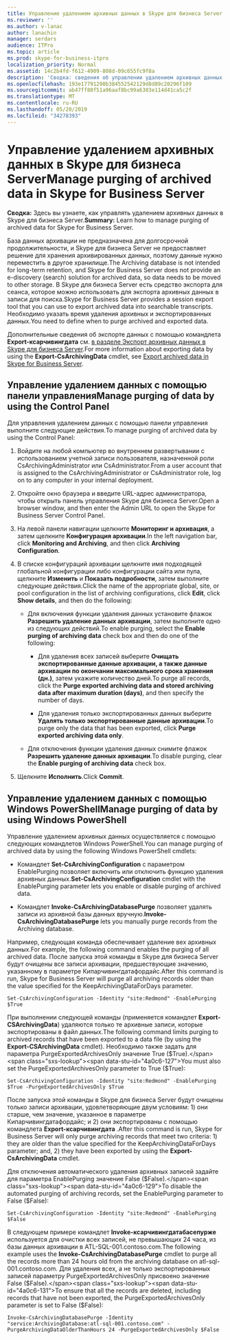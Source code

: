 ```yaml
---
title: Управление удалением архивных данных в Skype для бизнеса Server
ms.reviewer: ''
ms.author: v-lanac
author: lanachin
manager: serdars
audience: ITPro
ms.topic: article
ms.prod: skype-for-business-itpro
localization_priority: Normal
ms.assetid: 14c2b4fd-f612-4909-808d-09c655fc9f8a
description: 'Сводка: сведения об управлении удалением архивных данных для сервера Skype для бизнеса Server.'
ms.openlocfilehash: 193e17791290b384552542129d8d89c20296f109
ms.sourcegitcommit: ab47ff88f51a96aaf8bc99a6303e114d41ca5c2f
ms.translationtype: MT
ms.contentlocale: ru-RU
ms.lasthandoff: 05/20/2019
ms.locfileid: "34278393"
---
```

# <a name="manage-purging-of-archived-data-in-skype-for-business-server"></a><span data-ttu-id="4a0c6-103">Управление удалением архивных данных в Skype для бизнеса Server</span><span class="sxs-lookup"><span data-stu-id="4a0c6-103">Manage purging of archived data in Skype for Business Server</span></span>

<span data-ttu-id="4a0c6-104">**Сводка:** Здесь вы узнаете, как управлять удалением архивных данных в Skype для бизнеса Server.</span><span class="sxs-lookup"><span data-stu-id="4a0c6-104">**Summary:** Learn how to manage purging of archived data for Skype for Business Server.</span></span>
  
<span data-ttu-id="4a0c6-105">База данных архивации не предназначена для долгосрочной продолжительности, и Skype для бизнеса Server не предоставляет решение для хранения архивированных данных, поэтому данные нужно переместить в другое хранилище.</span><span class="sxs-lookup"><span data-stu-id="4a0c6-105">The Archiving database is not intended for long-term retention, and Skype for Business Server does not provide an e-discovery (search) solution for archived data, so data needs to be moved to other storage.</span></span> <span data-ttu-id="4a0c6-106">В Skype для бизнеса Server есть средство экспорта для сеанса, которое можно использовать для экспорта архивных данных в записи для поиска.</span><span class="sxs-lookup"><span data-stu-id="4a0c6-106">Skype for Business Server provides a session export tool that you can use to export archived data into searchable transcripts.</span></span> <span data-ttu-id="4a0c6-107">Необходимо указать время удаления архивных и экспортированных данных.</span><span class="sxs-lookup"><span data-stu-id="4a0c6-107">You need to define when to purge archived and exported data.</span></span> 
  
<span data-ttu-id="4a0c6-108">Дополнительные сведения об экспорте данных с помощью командлета **Export-ксарчивингдата** см. [в разделе Экспорт архивных данных в Skype для бизнеса Server](export-archived-data.md).</span><span class="sxs-lookup"><span data-stu-id="4a0c6-108">For more information about exporting data by using the **Export-CsArchivingData** cmdlet, see [Export archived data in Skype for Business Server](export-archived-data.md).</span></span>
  
## <a name="manage-purging-of-data-by-using-the-control-panel"></a><span data-ttu-id="4a0c6-109">Управление удалением данных с помощью панели управления</span><span class="sxs-lookup"><span data-stu-id="4a0c6-109">Manage purging of data by using the Control Panel</span></span>

<span data-ttu-id="4a0c6-110">Для управления удалением данных с помощью панели управления выполните следующие действия.</span><span class="sxs-lookup"><span data-stu-id="4a0c6-110">To manage purging of archived data by using the Control Panel:</span></span>
  
1. <span data-ttu-id="4a0c6-111">Войдите на любой компьютер во внутреннем развертывании с использованием учетной записи пользователя, назначенной роли CsArchivingAdministrator или CsAdministrator.</span><span class="sxs-lookup"><span data-stu-id="4a0c6-111">From a user account that is assigned to the CsArchivingAdministrator or CsAdministrator role, log on to any computer in your internal deployment.</span></span> 
    
2. <span data-ttu-id="4a0c6-112">Откройте окно браузера и введите URL-адрес администратора, чтобы открыть панель управления Skype для бизнеса Server.</span><span class="sxs-lookup"><span data-stu-id="4a0c6-112">Open a browser window, and then enter the Admin URL to open the Skype for Business Server Control Panel.</span></span> 
    
3. <span data-ttu-id="4a0c6-113">На левой панели навигации щелкните **Мониторинг и архивация**, а затем щелкните **Конфигурация архивации**.</span><span class="sxs-lookup"><span data-stu-id="4a0c6-113">In the left navigation bar, click **Monitoring and Archiving**, and then click **Archiving Configuration**.</span></span>
    
4. <span data-ttu-id="4a0c6-114">В списке конфигураций архивации щелкните имя подходящей глобальной конфигурации либо конфигурации сайта или пула, щелкните **Изменить** и **Показать подробности**, затем выполните следующие действия.</span><span class="sxs-lookup"><span data-stu-id="4a0c6-114">Click the name of the appropriate global, site, or pool configuration in the list of archiving configurations, click **Edit**, click **Show details**, and then do the following:</span></span>
    
   - <span data-ttu-id="4a0c6-115">Для включения функции удаления данных установите флажок **Разрешить удаление данных архивации**, затем выполните одно из следующих действий.</span><span class="sxs-lookup"><span data-stu-id="4a0c6-115">To enable purging, select the **Enable purging of archiving data** check box and then do one of the following:</span></span>
    
     - <span data-ttu-id="4a0c6-116">Для удаления всех записей выберите **Очищать экспортированные данные архивации, а также данные архивации по окончании максимального срока хранения (дн.)**, затем укажите количество дней.</span><span class="sxs-lookup"><span data-stu-id="4a0c6-116">To purge all records, click the **Purge exported archiving data and stored archiving data after maximum duration (days)**, and then specify the number of days.</span></span>
    
     - <span data-ttu-id="4a0c6-117">Для удаления только экспортированных данных выберите **Удалять только экспортированные данные архивации**.</span><span class="sxs-lookup"><span data-stu-id="4a0c6-117">To purge only the data that has been exported, click **Purge exported archiving data only**.</span></span>
    
   - <span data-ttu-id="4a0c6-118">Для отключения функции удаления данных снимите флажок **Разрешить удаление данных архивации**.</span><span class="sxs-lookup"><span data-stu-id="4a0c6-118">To disable purging, clear the **Enable purging of archiving data** check box.</span></span>
    
5. <span data-ttu-id="4a0c6-119">Щелкните **Исполнить**.</span><span class="sxs-lookup"><span data-stu-id="4a0c6-119">Click **Commit**.</span></span>
    
## <a name="manage-purging-of-data-by-using-windows-powershell"></a><span data-ttu-id="4a0c6-120">Управление удалением данных с помощью Windows PowerShell</span><span class="sxs-lookup"><span data-stu-id="4a0c6-120">Manage purging of data by using Windows PowerShell</span></span>

<span data-ttu-id="4a0c6-121">Управление удалением архивных данных осуществляется с помощью следующих командлетов Windows PowerShell.</span><span class="sxs-lookup"><span data-stu-id="4a0c6-121">You can manage purging of archived data by using the following Windows PowerShell cmdlets:</span></span>
  
- <span data-ttu-id="4a0c6-122">Командлет **Set-CsArchivingConfiguration** с параметром EnablePurging позволяет включить или отключить функцию удаления архивных данных.</span><span class="sxs-lookup"><span data-stu-id="4a0c6-122">**Set-CsArchivingConfiguration** cmdlet with the EnablePurging parameter lets you enable or disable purging of archived data.</span></span>
    
- <span data-ttu-id="4a0c6-123">Командлет **Invoke-CsArchivingDatabasePurge** позволяет удалять записи из архивной базы данных вручную.</span><span class="sxs-lookup"><span data-stu-id="4a0c6-123">**Invoke-CsArchivingDatabasePurge** lets you manually purge records from the Archiving database.</span></span>
    
<span data-ttu-id="4a0c6-124">Например, следующая команда обеспечивает удаление вех архивных данных.</span><span class="sxs-lookup"><span data-stu-id="4a0c6-124">For example, the following command enables the purging of all archived data.</span></span> <span data-ttu-id="4a0c6-125">После запуска этой команды в Skype для бизнеса Server будут очищены все записи архивации, предшествующие значению, указанному в параметре Кипарчивингдатафордайс.</span><span class="sxs-lookup"><span data-stu-id="4a0c6-125">After this command is run, Skype for Business Server will purge all archiving records older than the value specified for the KeepArchivingDataForDays parameter.</span></span> 
  
```
Set-CsArchivingConfiguration -Identity "site:Redmond" -EnablePurging $True
```

<span data-ttu-id="4a0c6-126">При выполнении следующей команды (применяется командлет **Export-CSArchivingData**) удаляются только те архивные записи, которые экспортированы в файл данных.</span><span class="sxs-lookup"><span data-stu-id="4a0c6-126">The following command limits purging to archived records that have been exported to a data file (by using the **Export-CSArchivingData** cmdlet).</span></span> <span data-ttu-id="4a0c6-127">Необходимо также задать для параметра PurgeExportedArchivesOnly значение True ($True).</span><span class="sxs-lookup"><span data-stu-id="4a0c6-127">You must also set the PurgeExportedArchivesOnly parameter to True ($True):</span></span>
  
```
Set-CsArchivingConfiguration -Identity "site:Redmond" -EnablePurging $True -PurgeExportedArchivesOnly $True
```

<span data-ttu-id="4a0c6-128">После запуска этой команды в Skype для бизнеса Server будут очищены только записи архивации, удовлетворяющие двум условиям: 1) они старше, чем значение, указанное в параметре Кипарчивингдатафордайс; и 2) они экспортированы с помощью командлета **Export-ксарчивингдата** .</span><span class="sxs-lookup"><span data-stu-id="4a0c6-128">After this command is run, Skype for Business Server will only purge archiving records that meet two criteria: 1) they are older than the value specified for the KeepArchivingDataForDays parameter; and, 2) they have been exported by using the **Export-CsArchivingData** cmdlet.</span></span>
  
<span data-ttu-id="4a0c6-129">Для отключения автоматического удаления архивных записей задайте для параметра EnablePurging значение False ($False).</span><span class="sxs-lookup"><span data-stu-id="4a0c6-129">To disable the automated purging of archiving records, set the EnablePurging parameter to False ($False):</span></span>
  
```
Set-CsArchivingConfiguration -Identity "site:Redmond" -EnablePurging $False
```

<span data-ttu-id="4a0c6-130">В следующем примере командлет **Invoke-ксарчивингдатабасепурже** используется для очистки всех записей, не превышающих 24 часа, из базы данных архивации в ATL-SQL-001.contoso.com.</span><span class="sxs-lookup"><span data-stu-id="4a0c6-130">The following example uses the **Invoke-CsArchivingDatabasePurge** cmdlet to purge all the records more than 24 hours old from the archiving database on atl-sql-001.contoso.com.</span></span> <span data-ttu-id="4a0c6-131">Для удаления всех, а не только экспортированных записей параметру PurgeExportedArchivesOnly присвоено значение False ($False).</span><span class="sxs-lookup"><span data-stu-id="4a0c6-131">To ensure that all the records are deleted, including records that have not been exported, the PurgeExportedArchivesOnly parameter is set to False ($False):</span></span>
  
```
Invoke-CsArchivingDatabasePurge -Identity "service:ArchivingDatabase:atl-sql-001.contoso.com" -PurgeArchivingDataOlderThanHours 24 -PurgeExportedArchivesOnly $False
```

